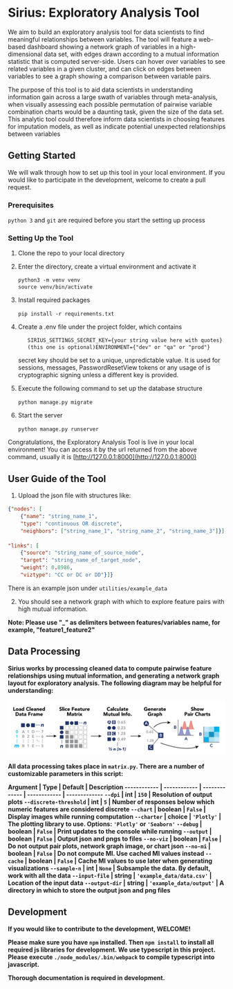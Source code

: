 # Sirius: Exploratory Analysis Tool
We aim to build an exploratory analysis tool for data scientists to find meaningful relationships between variables. The
tool will feature a web-based dashboard showing a network graph of variables in a high-dimensional data set, with edges 
drawn according to a mutual information statistic that is computed server-side. Users can hover over variables to see 
related variables in a given cluster, and can click on edges between variables to see a graph showing a comparison between 
variable pairs.

The purpose of this tool is to aid data scientists in understanding information gain across a large swath of variables 
through meta-analysis, when visually assessing each possible permutation of pairwise variable combination charts would 
be a daunting task, given the size of the data set. This analytic tool could therefore inform data scientists in choosing 
features for imputation models, as well as indicate potential unexpected relationships between variables

## Getting Started
We will walk through how to set up this tool in your local environment. If you would like to participate in the development,
welcome to create a pull request.
### Prerequisites
`python 3` and `git` are required before you start the setting up process
### Setting Up the Tool
1. Clone the repo to your local directory
2. Enter the directory, create a virtual environment and activate it

    ```
    python3 -m venv venv
    source venv/bin/activate
    
    ```
    
3. Install required packages

    ```pip install -r requirements.txt```
4. Create a .env file under the project folder, which contains 
    ```text
       SIRIUS_SETTINGS_SECRET_KEY={your string value here with quotes}
       (this one is optional)ENVIRONMENT={"dev" or "qa" or "prod"}
    ```
    secret key should be set to a unique, unpredictable value. It is used for sessions, messages, PasswordResetView tokens
    or any usage of is cryptographic signing unless a different key is provided.
5. Execute the following command to set up the database structure

    ```python manage.py migrate```    
6. Start the server

    ```python manage.py runserver```
    
Congratulations, the Exploratory Analysis Tool is live in your local environment!
You can access it by the url returned from the above command, usually it is [http://127.0.0.1:8000](http://127.0.0.1:8000)

## User Guide of the Tool

1. Upload the json file with structures like:
```json
{"nodes": [
    {"name": "string_name_1",
    "type": "continuous OR discrete",
    "neighbors": ["string_name_1", "string_name_2", "string_name_3"]}],
 
"links": [
    {"source": "string_name_of_source_node",
    "target": "string_name_of_target_node",
    "weight": 0.8986,
    "viztype": "CC or DC or DD"}]}

```
There is an example json under `utilities/example_data`

2. You should see a network graph with which to explore feature pairs with high mutual information.

<b>Note<b>: Please use "_" as delimiters between features/variables name, for example, "feature1_feature2"


## Data Processing

Sirius works by processing cleaned data to compute pairwise feature relationships using mutual information, and generating a network graph layout for exploratory analysis. The following diagram may be helpful for understanding:

![Sirius Data Processing Flowchart](https://raw.githubusercontent.com/compstorylab/sirius/develop/static/documentation/flowchart.png)

All data processing takes place in `matrix.py`. There are a number of customizable parameters in this script:

Argument | Type | Default | Description
------------ | ------------ | ------------- | ------------ | -------------
`--dpi` | int | `150` | Resolution of output plots
`--discrete-threshold` | int | `5` | Number of responses below which numeric features are considered discrete
`--chart` | boolean | `False` | Display images while running computation
`--charter` | choice | `'Plotly'` | The plotting library to use. Options: `'Plotly'` or `'Seaborn'`
`--debug` | boolean | `False` | Print updates to the console while running
`--output` | boolean | `False` | Output json and pngs to files
`--no-viz` | boolean | `False` | Do not output pair plots, network graph image, or chart json
`--no-mi` | boolean | `False` | Do not compute MI. Use cached MI values instead
`--cache` | boolean | `False` | Cache MI values to use later when generating visualizations
`--sample-n` | int | `None` | Subsample the data. By default, work with all the data
`--input-file` | string | `'example_data/data.csv'` | Location of the input data
`--output-dir` | string | `'example_data/output'` | A directory in which to store the output json and png files



## Development
If you would like to contribute to the development, WELCOME!

Please make sure you have `npm` installed.
Then `npm install` to install all required js libraries for development.
We use typescript in this project. Please execute `./node_modules/.bin/webpack` to compile typescript into javascript.

Thorough documentation is required in development.



